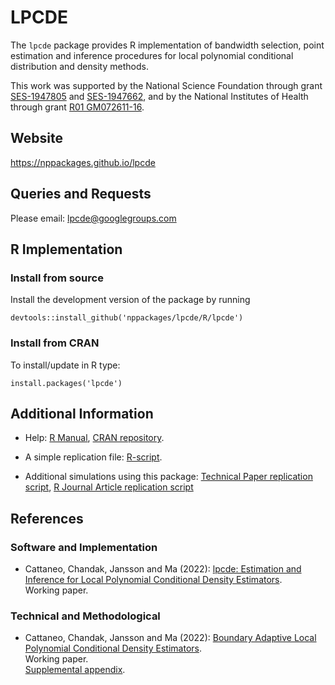 # LPCDE

The `lpcde` package provides R implementation of bandwidth selection, point estimation and inference procedures for local polynomial conditional distribution and density methods.

This work was supported by the National Science Foundation through grant [SES-1947805](https://www.nsf.gov/awardsearch/showAward?AWD_ID=1947805) and [SES-1947662](https://www.nsf.gov/awardsearch/showAward?AWD_ID=1947662), and by the National Institutes of Health through grant [R01 GM072611-16](https://reporter.nih.gov/project-details/10093056).

## Website

https://nppackages.github.io/lpcde

## Queries and Requests

Please email: [lpcde@googlegroups.com](mailto:lpcde@googlegroups.com)

## R Implementation

### Install from source

Install the development version of the package by running

```
devtools::install_github('nppackages/lpcde/R/lpcde')
```

### Install from CRAN
To install/update in R type:

```
install.packages('lpcde')
```

## Additional Information

- Help: [R Manual](https://github.com/nppackages/lpcde/blob/main/R/lpcde.pdf), [CRAN repository](https://cran.r-project.org/web/packages/lpcde/index.html).

- A simple replication file: [R-script](https://github.com/nppackages/lpcde/blob/main/R/lpcde_illustration.R).

- Additional simulations using this package: [Technical Paper replication script](https://github.com/nppackages-replication/CCJM_2022_LPCondDen), [R Journal Article replication script](https://github.com/nppackages-replication/CCJM_2022_lpcde)


## References

### Software and Implementation

- Cattaneo, Chandak, Jansson and Ma (2022): [lpcde: Estimation and Inference for Local Polynomial Conditional Density Estimators](https://nppackages.github.io/references/Cattaneo-Chandak-Jansson-Ma_2022_lpcde.pdf).<br>
Working paper.


### Technical and Methodological

- Cattaneo, Chandak, Jansson and Ma (2022): [Boundary Adaptive Local Polynomial Conditional Density Estimators](https://nppackages.github.io/references/Cattaneo-Chandak-Jansson-Ma_2022_LPCondDen.pdf).<br>
Working paper.<br>
[Supplemental appendix](https://nppackages.github.io/references/Cattaneo-Chandak-Jansson-Ma_2022_LPCondDen--Supplemental.pdf).


<br><br>
